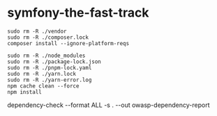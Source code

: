 # symfony-the-fast-track

```
sudo rm -R ./vendor
sudo rm -R ./composer.lock
composer install --ignore-platform-reqs
```

```
sudo rm -R ./node_modules
sudo rm -R ./package-lock.json
sudo rm -R ./pnpm-lock.yaml
sudo rm -R ./yarn.lock
sudo rm -R ./yarn-error.log
npm cache clean --force
npm install
```


dependency-check --format ALL -s . --out owasp-dependency-report
